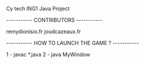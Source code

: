 Cy tech ING1 Java Project

----------- CONTRIBUTORS -----------

remydionisio.fr
joudcazeaux.fr

----------- HOW TO LAUNCH THE GAME ? -----------

1 - javac *.java
2 - java MyWindow
